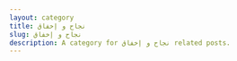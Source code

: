 ```yaml
---
layout: category
title: نجاح و إخفاق
slug: نجاح و إخفاق
description: A category for نجاح و إخفاق related posts.
---
```

